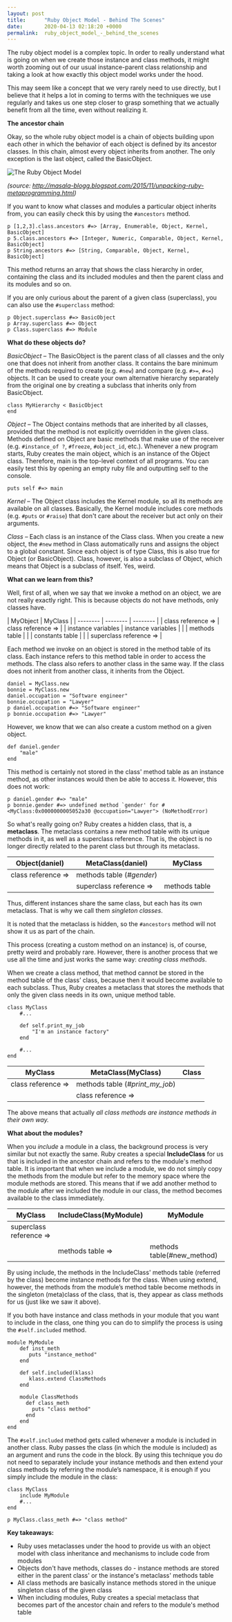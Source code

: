 ```yaml
---
layout: post
title:      "Ruby Object Model - Behind The Scenes"
date:       2020-04-13 02:18:20 +0000
permalink:  ruby_object_model_-_behind_the_scenes
---
```



The ruby object model is a complex topic. In order to really understand what is going on when we create those instance and class methods, it might worth zooming out of our usual instance-parent class relationship and taking a look at how exactly this object model works under the hood.

This may seem like a concept that we very rarely need to use directly, but I believe that it helps a lot in coming to terms with the techniques we use regularly and takes us one step closer to grasp something that we actually benefit from all the time, even without realizing it.

**The ancestor chain**

Okay, so the whole ruby object model is a chain of objects building upon each other in which the behavior of each object is defined by its ancestor classes. In this chain, almost every object inherits from another. The only exception is the last object, called the BasicObject.

![The Ruby Object Model ](https://4.bp.blogspot.com/-pidikfgz5gY/Vkuio4wYNFI/AAAAAAAAAX4/R63TVAWLhyw/s1600/1.png)

*(source: http://masala-blogg.blogspot.com/2015/11/unpacking-ruby-metaprogramming.html)*

If you want to know what classes and modules a particular object inherits from, you can easily check this by using the `#ancestors` method.

```
p [1,2,3].class.ancestors #=> [Array, Enumerable, Object, Kernel, BasicObject]
p 5.class.ancestors #=> [Integer, Numeric, Comparable, Object, Kernel, BasicObject]
p String.ancestors #=> [String, Comparable, Object, Kernel, BasicObject]
```

This method returns an array that shows the class hierarchy in order, containing the class and its included modules and then the parent class and its modules and so on. 

If you are only curious about the parent of a given class (superclass), you can also use the `#superclass` method:

```
p Object.superclass #=> BasicObject
p Array.superclass #=> Object
p Class.superclass #=> Module
```

**What do these objects do?**

*BasicObject* – The BasicObject is the parent class of all classes and the only one that does not inherit from another class. It contains the bare minimum of the methods required to create (e.g. `#new`) and compare (e.g. `#>=`, `#<=`) objects. It can be used to create your own alternative hierarchy separately from the original one by creating a subclass that inherits only from BasicObject.

```
class MyHierarchy < BasicObject
end
```

*Object* – The Object contains methods that are inherited by all classes, provided that the method is not explicitly overridden in the given class. Methods defined on Object are basic methods that make use of the receiver (e.g. `#instance_of ?`, `#freeze`, `#object_id`, etc.). Whenever a new program starts, Ruby creates the main object, which is an instance of the Object class. Therefore, main is the top-level context of all programs. You can easily test this by opening an empty ruby file and outputting self to the console.

`puts self #=> main`

*Kernel* – The Object class includes the Kernel module, so all its methods are available on all classes. Basically, the Kernel module includes core methods (e.g. `#puts` or `#raise`) that don't care about the receiver but act only on their arguments.

*Class* – Each class is an instance of the Class class. When you create a new object, the `#new` method in Class automatically runs and assigns the object to a global constant. Since each object is of type Class, this is also true for Object (or BasicObject). Class, however, is also a subclass of Object, which means that Object is a subclass of itself. Yes, weird.

**What can we learn from this?**

Well, first of all, when we say that we invoke a method on an object, we are not really exactly right. This is because objects do not have methods, only classes have.

| MyObject | MyClass | 
| -------- | -------- | -------- |
| class reference =>     | class reference =>      | 
| instance variables     | instance variables    | 
|          | methods table    |
|          | constants table    |
|          | superclass reference =>    |

Each method we invoke on an object is stored in the method table of its class. Each instance refers to this method table in order to access the methods. The class also refers to another class in the same way. If the class does not inherit from another class, it inherits from the Object.

```
daniel = MyClass.new
bonnie = MyClass.new
daniel.occupation = "Software engineer"
bonnie.occupation = "Lawyer"
p daniel.occupation #=> "Software engineer"
p bonnie.occupation #=> "Lawyer"
```

However, we know that we can also create a custom method on a given object.

```
def daniel.gender
    "male"
end
```

This method is certainly not stored in the class' method table as an instance method, as other instances would then be able to access it. However, this does not work:

```
p daniel.gender #=> "male"
p bonnie.gender #=> undefined method `gender' for #<MyClass:0x0000000005052a30 @occupation="Lawyer"> (NoMethodError)
```

So what's really going on? Ruby creates a hidden class, that is, a **metaclass**. The metaclass contains a new method table with its unique methods in it, as well as a superclass reference. That is, the object is no longer directly related to the parent class but through its metaclass.

| Object(daniel) | MetaClass(daniel) | MyClass |
| -------- | -------- | -------- |
| class reference =>     | methods table (*#gender*)      |      |
|      | superclass reference =>    | methods table   |

Thus, different instances share the same class, but each has its own metaclass. That is why we call them *singleton classes*.

It is noted that the metaclass is hidden, so the `#ancestors` method will not show it us as part of the chain.

This process (creating a custom method on an instance) is, of course, pretty weird and probably rare. However, there is another process that we use all the time and just works the same way: *creating class methods*.

When we create a class method, that method cannot be stored in the method table of the class’ class, because then it would become available to each subclass. Thus, Ruby creates a metaclass that stores the methods that only the given class needs in its own, unique method table.

```
class MyClass
    #...

    def self.print_my_job
        "I'm an instance factory"
    end

    #...
end
```

| MyClass | MetaClass(MyClass) | Class |
| -------- | -------- | -------- |
| class reference =>     | methods table (*#print_my_job*)      |      |
|      | class reference =>    |   | |

The above means that actually *all class methods are instance methods in their own way.*

**What about the modules?**

When you *include* a module in a class, the background process is very similar but not exactly the same. Ruby creates a special **IncludeClass** for us that is included in the ancestor chain and refers to the module's method table. It is important that when we include a module, we do not simply copy the methods from the module but refer to the memory space where the module methods are stored. This means that if we add another method to the module after we included the module in our class, the method becomes available to the class immediately.

| MyClass | IncludeClass(MyModule) | MyModule |
| -------- | -------- | -------- |
|  superclass reference =>    |    |   |
|      | methods table =>   | methods table(#new_method)  |

By using include, the methods in the IncludeClass' methods table (referred by the class) become instance methods for the class. When using extend, however, the methods from the module’s method table become methods in the singleton (meta)class of the class, that is, they appear as class methods for us (just like we saw it above).

If you both have instance and class methods in your module that you want to include in the class, one thing you can do to simplify the process is using the `#self.included` method.

```
module MyModule
    def inst_meth
       puts "instance_method"
    end
   
    def self.included(klass)
       klass.extend ClassMethods
    end
   
    module ClassMethods
      def class_meth
        puts "class method"
      end
    end
end
```

The `#self.included` method gets called whenever a module is included in another class. Ruby passes the class (in which the module is included) as an argument and runs the code in the block. By using this technique you do not need to separately include your instance methods and then extend your class methods by referring the module’s namespace, it is enough if you simply include the module in the class:

```
class MyClass
    include MyModule
    #...
end

p MyClass.class_meth #=> "class method"
```

**Key takeaways:**

* Ruby uses metaclasses under the hood to provide us with an object model with class inheritance and mechanisms to include code from modules
* Objects don't have methods, classes do - instance methods are stored either in the parent class' or the instance's metaclass' methods table 
* All class methods are basically instance methods stored in the unique singleton class of the given class
* When including modules, Ruby creates a special metaclass that becomes part of the ancestor chain and refers to the module's method table

